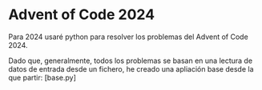 # Advent of Code 2024

Para 2024 usaré python para resolver los problemas del Advent of Code 2024.

Dado que, generalmente, todos los problemas se basan en una lectura de datos de entrada desde un fichero, he creado una apliación base desde la que partir: [base.py]
